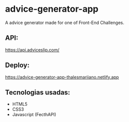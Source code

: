 # advice-generator-app

A advice generator made for one of Front-End Challenges.

## API:
https://api.adviceslip.com/

## Deploy: 
https://advice-generator-app-thalesmariiano.netlify.app

## Tecnologias usadas:
- HTML5
- CSS3
- Javascript (FecthAPI)
